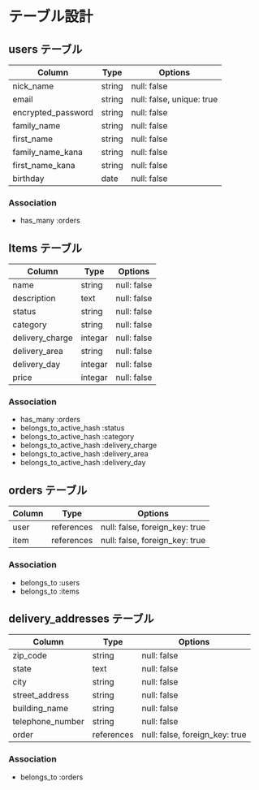 # テーブル設計

## users テーブル

| Column             | Type   | Options                  |
| ------------------ | ------ | ------------------------ |
| nick_name          | string | null: false              |
| email              | string | null: false, unique: true|
| encrypted_password | string | null: false              |
| family_name        | string | null: false              |
| first_name         | string | null: false              |
| family_name_kana   | string | null: false              |
| first_name_kana    | string | null: false              |
| birthday           | date   | null: false              |

### Association

- has_many :orders

## Items テーブル

| Column            | Type    | Options     |
| ----------------- | ------- | ----------- |
| name              | string  | null: false |
| description       | text    | null: false |
| status            | string  | null: false |
| category          | string  | null: false |
| delivery_charge   | integar | null: false |
| delivery_area     | string  | null: false |
| delivery_day      | integar | null: false |
| price             | integar | null: false |

### Association

- has_many :orders
- belongs_to_active_hash :status
- belongs_to_active_hash :category
- belongs_to_active_hash :delivery_charge
- belongs_to_active_hash :delivery_area
- belongs_to_active_hash :delivery_day


## orders テーブル

| Column           | Type       | Options                        |
| ---------------- | ---------- | ------------------------------ |
| user             | references | null: false, foreign_key: true |
| item             | references | null: false, foreign_key: true |

### Association

- belongs_to :users
- belongs_to :items

## delivery_addresses テーブル

| Column           | Type       | Options                        |
| ---------------- | ---------- | ------------------------------ |
| zip_code         | string     | null: false                    |
| state            | text       | null: false                    |
| city             | string     | null: false                    |
| street_address   | string     | null: false                    |
| building_name    | string     | null: false                    |
| telephone_number | string     | null: false                    |
| order            | references | null: false, foreign_key: true |


### Association
- belongs_to :orders